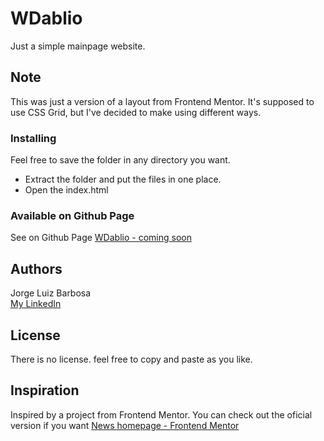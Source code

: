 # WDablio

Just a simple mainpage website.

## Note

This was just a version of a layout from Frontend Mentor. It's supposed to use CSS Grid, but I've decided to make using different ways.

### Installing

Feel free to save the folder in any directory you want.

- Extract the folder and put the files in one place.
- Open the index.html

### Available on Github Page
See on Github Page [WDablio - coming soon](https://jorgeluizb.github.io/WDablio/)

## Authors

Jorge Luiz Barbosa  
[My LinkedIn](https://www.linkedin.com/in/jorge-luiz-barbosa-908b5912a/)

## License

There is no license. feel free to copy and paste as you like.

## Inspiration
Inspired by a project from Frontend Mentor. You can check out the oficial version if you want
[News homepage - Frontend Mentor](https://www.frontendmentor.io/challenges/news-homepage-H6SWTa1MFl/)
